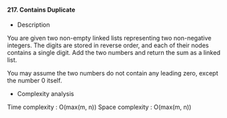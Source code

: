#### 217. Contains Duplicate
* Description

You are given two non-empty linked lists representing two non-negative integers. The digits are stored in reverse order, and each of their nodes contains a single digit. Add the two numbers and return the sum as a linked list.

You may assume the two numbers do not contain any leading zero, except the number 0 itself.

* Complexity analysis

Time complexity : O(max(m, n))
Space complexity : O(max(m, n))
